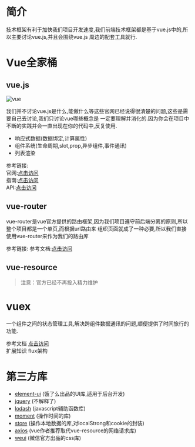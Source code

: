 # 简介
技术框架有利于加快我们项目开发速度,我们前端技术框架都是基于vue.js中的,所以主要讨论vue.js,并且会围绕vue.js
周边的配套工具就行.
# Vue全家桶
## vue.js
![vue](./img/vue.jpg "vue.js")  


我们并不讨论vue.js是什么,能做什么等这些官网已经说得很清楚的问题,这些是需要自己去讨论,我们只讨论vue哪些概念是
一定要理解并消化的.因为你会在项目中不断的实践并会一直出现在你的代码中,反复使用.

 - 响应式数据(数据绑定,计算属性)
 - 组件系统(生命周期,slot,prop,异步组件,事件通讯)
 - 列表渲染  

参考链接:  
官网:[点击访问](http://cn.vuejs.org/)  
指南:[点击访问](http://cn.vuejs.org/v2/guide/)  
API:[点击访问](http://cn.vuejs.org/v2/api/)  

## vue-router
vue-router是vue官方提供的路由框架,因为我们项目遵守前后端分离的原则,所以整个项目都是一个单页,而根据url路由来
组织页面就成了一种必要,所以我们直接使用vue-router来作为我们的路由库

参考链接:
参考文档:[点击访问](https://router.vuejs.org/zh-cn/index.html)  


## vue-resource
> 注意：官方已经不再投入精力维护

# vuex

一个组件之间的状态管理工具,解决跨组件数据通讯的问题,顺便提供了时间旅行的功能.

参考文档 [点击访问](http://localhost:35729/livereload.js)  
扩展知识 flux架构

# 第三方库
 - [element-ui](http://element.eleme.io/#/zh-CN/component/installation) (饿了么出品的UI库,适用于后台开发)
 - [jquery](http://jquery.cuishifeng.cn/) (不解释了)
 - [lodash](http://www.css88.com/doc/lodash/) (javascript辅助函数库)
 - [moment](http://momentjs.cn/) (操作时间的库)
 - [store](https://github.com/marcuswestin/store.js) (操作本地数据的库,对localStrong和cookie的封装)
 - [axios](https://github.com/mzabriskie/axios) (vue作者推荐取代vue-resource的网络请求库)
 - [weui](https://github.com/weui/weui/wiki) (微信官方出品的css库)
